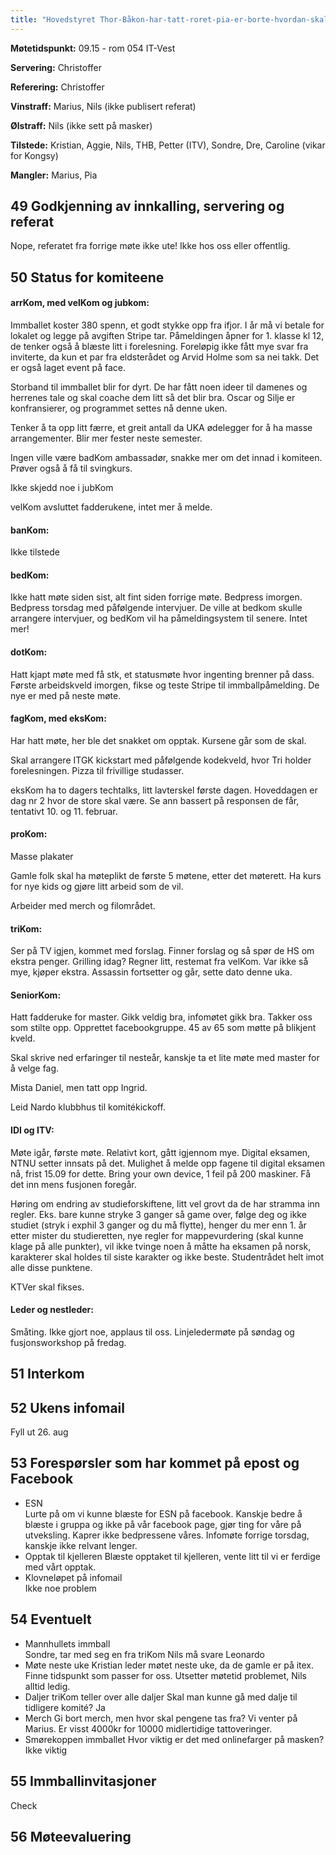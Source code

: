 ```yaml
---
title: "Hovedstyret Thor-Båkon-har-tatt-roret-pia-er-borte-hvordan-skal-dette-gå-møte"
---
```


**Møtetidspunkt:** 09.15 - rom 054 IT-Vest 

**Servering:** Christoffer  

**Referering:** Christoffer  

**Vinstraff:** Marius, Nils (ikke publisert referat)

**Ølstraff:** Nils (ikke sett på masker)

**Tilstede:** Kristian, Aggie, Nils, THB, Petter (ITV), Sondre, Dre, Caroline (vikar for Kongsy)

**Mangler:** Marius, Pia

## 49 Godkjenning av innkalling, servering og referat  

Nope, referatet fra forrige møte ikke ute! Ikke hos oss eller offentlig.

## 50 Status for komiteene

#### arrKom, med velKom og jubkom:  

Immballet koster 380 spenn, et godt stykke opp fra ifjor. I år må vi betale for lokalet og legge på avgiften Stripe tar. Påmeldingen åpner for 1. klasse kl 12, de tenker også å blæste litt i forelesning. Foreløpig ikke fått mye svar fra inviterte, da kun et par fra eldsterådet og Arvid Holme som sa nei takk. Det er også laget event på face.

Storband til immballet blir for dyrt. De har fått noen ideer til damenes og herrenes tale og skal coache dem litt så det blir bra. Oscar og Silje er konfransierer, og programmet settes nå denne uken.

Tenker å ta opp litt færre, et greit antall da UKA ødelegger for å ha masse arrangementer. Blir mer fester neste semester.

Ingen ville være badKom ambassadør, snakke mer om det innad i komiteen. Prøver også å få til svingkurs.

Ikke skjedd noe i jubKom

velKom avsluttet fadderukene, intet mer å melde. 

#### banKom:   

Ikke tilstede

#### bedKom:   

Ikke hatt møte siden sist, alt fint siden forrige møte. Bedpress imorgen. Bedpress torsdag med påfølgende intervjuer. De ville at bedkom skulle arrangere intervjuer, og bedKom vil ha påmeldingsystem til senere. Intet mer!

#### dotKom:  

Hatt kjapt møte med få stk, et statusmøte hvor ingenting brenner på dass. Første arbeidskveld imorgen, fikse og teste Stripe til immballpåmelding. De nye er med på neste møte. 

#### fagKom, med eksKom:    

Har hatt møte, her ble det snakket om opptak. Kursene går som de skal.

Skal arrangere ITGK kickstart med påfølgende kodekveld, hvor Tri holder forelesningen. Pizza til frivillige studasser. 

eksKom ha to dagers techtalks, litt lavterskel første dagen. Hoveddagen er dag nr 2 hvor de store skal være. Se ann bassert på responsen de får, tentativt 10. og 11. februar.

#### proKom:    

Masse plakater

Gamle folk skal ha møteplikt de første 5 møtene, etter det møterett. Ha kurs for nye kids og gjøre litt arbeid som de vil.

Arbeider med merch og filområdet. 

#### triKom:   

Ser på TV igjen, kommet med forslag. Finner forslag og så spør de HS om ekstra penger. Grilling idag? Regner litt, restemat fra velKom. Var ikke så mye, kjøper ekstra. Assassin fortsetter og går, sette dato denne uka. 

#### SeniorKom:  

Hatt fadderuke for master. Gikk veldig bra, infomøtet gikk bra. Takker oss som stilte opp. Opprettet facebookgruppe. 45 av 65 som møtte på blikjent kveld.

Skal skrive ned erfaringer til nesteår, kanskje ta et lite møte med master for å velge fag.

Mista Daniel, men tatt opp Ingrid. 

Leid Nardo klubbhus til komitékickoff.

#### IDI og ITV:    

Møte igår, første møte. Relativt kort, gått igjennom mye. Digital eksamen, NTNU setter innsats på det. Mulighet å melde opp fagene til digital eksamen nå, frist 15.09 for dette. Bring your own device, 1 feil på 200 maskiner. Få det inn mens fusjonen foregår. 

Høring om endring av studieforskiftene, litt vel grovt da de har stramma inn regler. Eks. bare kunne stryke 3 ganger så game over, følge deg og ikke studiet (stryk i exphil 3 ganger og du må flytte), henger du mer enn 1. år etter mister du studieretten, nye regler for mappevurdering (skal kunne klage på alle punkter), vil ikke tvinge noen å måtte ha eksamen på norsk, karakterer skal holdes til siste karakter og ikke beste. Studentrådet helt imot alle disse punktene.

KTVer skal fikses.


#### Leder og nestleder:   

Småting. Ikke gjort noe, applaus til oss. Linjeledermøte på søndag og fusjonsworkshop på fredag. 

## 51 Interkom


## 52 Ukens infomail  

Fyll ut 26. aug

## 53 Forespørsler som har kommet på epost og Facebook 

* ESN  
	Lurte på om vi kunne blæste for ESN på facebook. Kanskje bedre å blæste i gruppa og ikke på vår facebook page, gjør ting for våre på utveksling. Kaprer ikke bedpressene våres. Infomøte forrige torsdag, kanskje ikke relvant lenger.
* Opptak til kjelleren
	Blæste opptaket til kjelleren, vente litt til vi er ferdige med vårt opptak. 
* Klovneløpet på infomail  
	Ikke noe problem

## 54 Eventuelt  

* Mannhullets immball  
	Sondre, tar med seg en fra triKom
	Nils må svare Leonardo
* Møte neste uke 
	Kristian leder møtet neste uke, da de gamle er på itex. Finne tidspunkt som passer for oss. 
	Utsetter møtetid problemet, Nils alltid ledig. 
* Daljer
	triKom teller over alle daljer
	Skal man kunne gå med dalje til tidligere komité? Ja
* Merch
	Gi bort merch, men hvor skal pengene tas fra? Vi venter på Marius. Er visst 4000kr for 10000 midlertidige tattoveringer. 
* Smørekoppen immballet
	Hvor viktig er det med onlinefarger på masken? Ikke viktig

## 55 Immballinvitasjoner 
Check

## 56 Møteevaluering 
